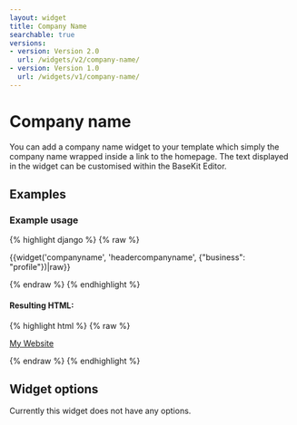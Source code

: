 ```yaml
---
layout: widget
title: Company Name
searchable: true
versions:
- version: Version 2.0
  url: /widgets/v2/company-name/
- version: Version 1.0
  url: /widgets/v1/company-name/
---
```


# Company name

You can add a company name widget to your template which simply the company name wrapped inside a link to the homepage. The text displayed in the widget can be customised within the BaseKit Editor.

## Examples

### Example usage

{% highlight django %}
{% raw %}

  {{widget('companyname', 'headercompanyname', {"business": "profile"})|raw}}

{% endraw %}
{% endhighlight %}

#### Resulting HTML:

{% highlight html %}
{% raw %}

<div class="bk-companyname  companyname  widget__companyname">
  <a href="http://website.com/url" class="company-link  companyname__company-link">My Website</a>
</div>

{% endraw %}
{% endhighlight %}

## Widget options

Currently this widget does not have any options.
